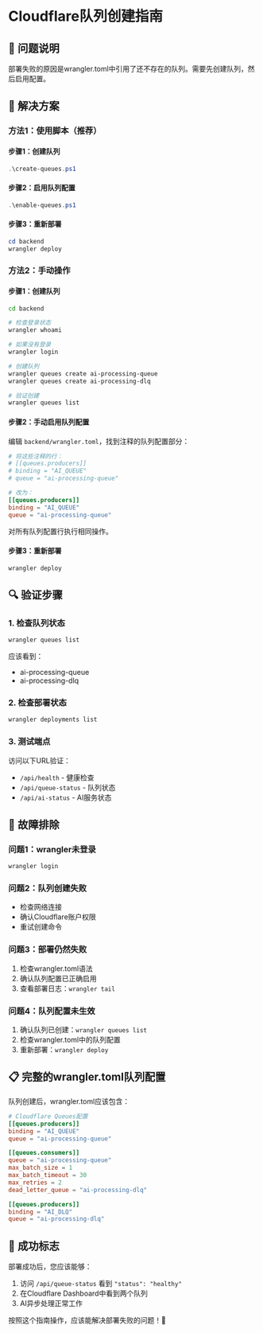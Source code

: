 # Cloudflare队列创建指南

## 🎯 问题说明

部署失败的原因是wrangler.toml中引用了还不存在的队列。需要先创建队列，然后启用配置。

## 🚀 解决方案

### 方法1：使用脚本（推荐）

#### 步骤1：创建队列
```powershell
.\create-queues.ps1
```

#### 步骤2：启用队列配置
```powershell
.\enable-queues.ps1
```

#### 步骤3：重新部署
```powershell
cd backend
wrangler deploy
```

### 方法2：手动操作

#### 步骤1：创建队列
```bash
cd backend

# 检查登录状态
wrangler whoami

# 如果没有登录
wrangler login

# 创建队列
wrangler queues create ai-processing-queue
wrangler queues create ai-processing-dlq

# 验证创建
wrangler queues list
```

#### 步骤2：手动启用队列配置
编辑 `backend/wrangler.toml`，找到注释的队列配置部分：

```toml
# 将这些注释的行：
# [[queues.producers]]
# binding = "AI_QUEUE"
# queue = "ai-processing-queue"

# 改为：
[[queues.producers]]
binding = "AI_QUEUE"
queue = "ai-processing-queue"
```

对所有队列配置行执行相同操作。

#### 步骤3：重新部署
```bash
wrangler deploy
```

## 🔍 验证步骤

### 1. 检查队列状态
```bash
wrangler queues list
```
应该看到：
- ai-processing-queue
- ai-processing-dlq

### 2. 检查部署状态
```bash
wrangler deployments list
```

### 3. 测试端点
访问以下URL验证：
- `/api/health` - 健康检查
- `/api/queue-status` - 队列状态
- `/api/ai-status` - AI服务状态

## 🔧 故障排除

### 问题1：wrangler未登录
```bash
wrangler login
```

### 问题2：队列创建失败
- 检查网络连接
- 确认Cloudflare账户权限
- 重试创建命令

### 问题3：部署仍然失败
1. 检查wrangler.toml语法
2. 确认队列配置已正确启用
3. 查看部署日志：`wrangler tail`

### 问题4：队列配置未生效
1. 确认队列已创建：`wrangler queues list`
2. 检查wrangler.toml中的队列配置
3. 重新部署：`wrangler deploy`

## 📋 完整的wrangler.toml队列配置

队列创建后，wrangler.toml应该包含：

```toml
# Cloudflare Queues配置
[[queues.producers]]
binding = "AI_QUEUE"
queue = "ai-processing-queue"

[[queues.consumers]]
queue = "ai-processing-queue"
max_batch_size = 1
max_batch_timeout = 30
max_retries = 2
dead_letter_queue = "ai-processing-dlq"

[[queues.producers]]
binding = "AI_DLQ"
queue = "ai-processing-dlq"
```

## 🎉 成功标志

部署成功后，您应该能够：
1. 访问 `/api/queue-status` 看到 `"status": "healthy"`
2. 在Cloudflare Dashboard中看到两个队列
3. AI异步处理正常工作

按照这个指南操作，应该能解决部署失败的问题！🚀
